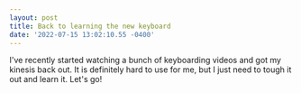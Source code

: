```yaml
--- 
layout: post 
title: Back to learning the new keyboard 
date: '2022-07-15 13:02:10.55 -0400' 
--- 
```

I've recently started watching a bunch of keyboarding videos and got my kinesis back out. It is definitely hard 
to use for me, but I just need to tough it out and learn it. Let's go!
